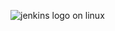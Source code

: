 ![jenkins logo on linux](https://user-images.githubusercontent.com/63379120/81092043-a79ce400-8ec5-11ea-9e3e-b2b9b80b3c55.jpg)
